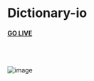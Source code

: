 # Dictionary-io 
<h4><a href="https://rishabh8210.github.io/Dictionary-io/">GO LIVE</a></h4><br><br>


![image](https://github.com/Rishabh8210/Dictionary-io/assets/92287287/413d6b32-39c5-46a2-b37a-b39a68ada563)

